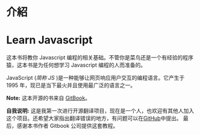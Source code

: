 # 介紹

# Learn Javascript

这本书将教你 Javascript 编程的相关基础。不管你是菜鸟还是一个有经验的程序猿，这本书是为任何想学习 Javascript 编程的人而准备的。

JavaScript (*简称 JS* )是一种能够让网页响应用户交互的编程语言。它产生于 1995 年，现已是当下最火并且使用最广泛的语言之一。

**Note:** 这本开源的书来自 [GitBook](http://www.gitbook.io)。

**自我说明:** 这是我第一次进行开源翻译项目，现在是一个人，也欢迎有其他人加入这个项目。还希望大家指出翻译错误的地方，有问题可以在[GitHub](https://github.com/xinqiu/Learn-Javascript)中提出。 最后，感谢本书作者 Gitbook 公司提供这套教程。